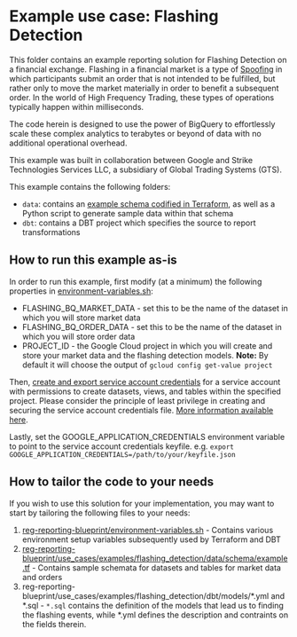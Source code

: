 # Example use case: Flashing Detection

This folder contains an example reporting solution for Flashing Detection on a financial exchange.
Flashing in a financial market is a type of <a href="https://en.wikipedia.org/wiki/Spoofing_(finance)">Spoofing</a> in which participants submit an order that is not intended to be fulfilled, but rather only to move the market materially in order to benefit a subsequent order. In the world of High Frequency Trading, these types of operations typically happen within milliseconds.

The code herein is designed to use the power of BigQuery to effortlessly scale these complex analytics to terabytes or beyond of data with no additional operational overhead.

This example was built in collaboration between Google and Strike Technologies Services LLC, a subsidiary of Global Trading Systems (GTS).

This example contains the following folders:
* `data`: contains an [example schema codified in Terraform](./data/schema/example.tf), as well as a Python script to generate sample data within that schema 
* `dbt`: contains a DBT project which specifies the source to report transformations

## How to run this example as-is

In order to run this example, first modify (at a minimum) the following properties in [environment-variables.sh](../../../environment-variables.sh):
* FLASHING_BQ_MARKET_DATA - set this to be the name of the dataset in which you will store market data
* FLASHING_BQ_ORDER_DATA - set this to be the name of the dataset in which you will store order data
* PROJECT_ID - the Google Cloud project in which you will create and store your market data and the flashing detection models. **Note:** By default it will choose the output of `gcloud config get-value project`

Then, [create and export service account credentials](https://cloud.google.com/iam/docs/creating-managing-service-account-keys) for a service account with permissions to create datasets, views, and tables within the specified project.
Please consider the principle of least privilege in creating and securing the service account credentials file. [More information available here](https://cloud.google.com/iam/docs/best-practices-for-managing-service-account-keys).

Lastly, set the GOOGLE_APPLICATION_CREDENTIALS environment variable to point to the service account credentials keyfile. e.g. `export GOOGLE_APPLICATION_CREDENTIALS=/path/to/your/keyfile.json`

## How to tailor the code to your needs

If you wish to use this solution for your implementation, you may want to start by tailoring the following files to your needs:
1. [reg-reporting-blueprint/environment-variables.sh](../../../environment-variables.sh) - Contains various environment setup variables subsequently used by Terraform and DBT
2. [reg-reporting-blueprint/use_cases/examples/flashing_detection/data/schema/example.tf](./data/schema/example.tf) - Contains sample schemata for datasets and tables for market data and orders
3. reg-reporting-blueprint/use_cases/examples/flashing_detection/dbt/models/*.yml and *.sql - `*.sql` contains the definition of the models that lead us to finding the flashing events, while *.yml defines the description and contraints on the fields therein.